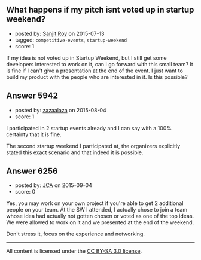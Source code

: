 ## What happens if my pitch isnt voted up in startup weekend?

- posted by: [Sanjit Roy](https://stackexchange.com/users/4842411/sanjit-roy) on 2015-07-13
- tagged: `competitive-events`, `startup-weekend`
- score: 1

If my idea is not voted up in Startup Weekend, but I still get some developers interested to work on it, can I go forward with this small team? It is fine if I can't give a presentation at the end of the event. I just want to build my product with the people who are interested in it. Is this possible? 


## Answer 5942

- posted by: [zazaalaza](https://stackexchange.com/users/4672194/zazaalaza) on 2015-08-04
- score: 1

I participated in 2 startup events already and I can say with a 100% certainty that it is fine. 

The second startup weekend I participated at, the organizers explicitly stated this exact scenario and that indeed it is possible.



## Answer 6256

- posted by: [JCA](https://stackexchange.com/users/6822638/jca) on 2015-09-04
- score: 0

Yes, you may work on your own project if you're able to get 2 additional people on your team. At the SW I attended, I actually chose to join a team whose idea had actually not gotten chosen or voted as one of the top ideas. We were allowed to work on it and we presented at the end of the weekend.

Don't stress it, focus on the experience and networking. 



---

All content is licensed under the [CC BY-SA 3.0 license](https://creativecommons.org/licenses/by-sa/3.0/).
